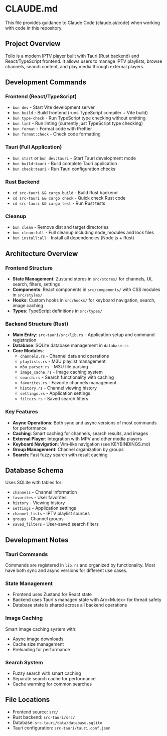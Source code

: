 # CLAUDE.md

This file provides guidance to Claude Code (claude.ai/code) when working with code in this repository.

## Project Overview

Tollo is a modern IPTV player built with Tauri (Rust backend) and React/TypeScript frontend. It allows users to manage IPTV playlists, browse channels, search content, and play media through external players.

## Development Commands

### Frontend (React/TypeScript)
- `bun dev` - Start Vite development server
- `bun build` - Build frontend (runs TypeScript compiler + Vite build)
- `bun type-check` - Run TypeScript type checking without emitting
- `bun lint` - Run linting (currently just TypeScript type checking)
- `bun format` - Format code with Prettier
- `bun format:check` - Check code formatting

### Tauri (Full Application)
- `bun start` or `bun dev:tauri` - Start Tauri development mode
- `bun build:tauri` - Build complete Tauri application
- `bun check:tauri` - Run Tauri configuration checks

### Rust Backend
- `cd src-tauri && cargo build` - Build Rust backend
- `cd src-tauri && cargo check` - Quick check Rust code
- `cd src-tauri && cargo test` - Run Rust tests

### Cleanup
- `bun clean` - Remove dist and target directories
- `bun clean:full` - Full cleanup including node_modules and lock files
- `bun install:all` - Install all dependencies (Node.js + Rust)

## Architecture Overview

### Frontend Structure
- **State Management**: Zustand stores in `src/stores/` for channels, UI, search, filters, settings
- **Components**: React components in `src/components/` with CSS modules in `src/styles/`
- **Hooks**: Custom hooks in `src/hooks/` for keyboard navigation, search, image caching
- **Types**: TypeScript definitions in `src/types/`

### Backend Structure (Rust)
- **Main Entry**: `src-tauri/src/lib.rs` - Application setup and command registration
- **Database**: SQLite database management in `database.rs`
- **Core Modules**:
  - `channels.rs` - Channel data and operations
  - `playlists.rs` - M3U playlist management
  - `m3u_parser.rs` - M3U file parsing
  - `image_cache.rs` - Image caching system
  - `search.rs` - Search functionality with caching
  - `favorites.rs` - Favorite channels management
  - `history.rs` - Channel viewing history
  - `settings.rs` - Application settings
  - `filters.rs` - Saved search filters

### Key Features
- **Async Operations**: Both sync and async versions of most commands for performance
- **Caching**: Smart caching for channels, search results, and images
- **External Player**: Integration with MPV and other media players
- **Keyboard Navigation**: Vim-like navigation (see KEYBINDINGS.md)
- **Group Management**: Channel organization by groups
- **Search**: Fast fuzzy search with result caching

## Database Schema
Uses SQLite with tables for:
- `channels` - Channel information
- `favorites` - User favorites
- `history` - Viewing history
- `settings` - Application settings
- `channel_lists` - IPTV playlist sources
- `groups` - Channel groups
- `saved_filters` - User-saved search filters

## Development Notes

### Tauri Commands
Commands are registered in `lib.rs` and organized by functionality. Most have both sync and async versions for different use cases.

### State Management
- Frontend uses Zustand for React state
- Backend uses Tauri's managed state with Arc<Mutex<T>> for thread safety
- Database state is shared across all backend operations

### Image Caching
Smart image caching system with:
- Async image downloads
- Cache size management
- Preloading for performance

### Search System
- Fuzzy search with smart caching
- Separate search cache for performance
- Cache warming for common searches

## File Locations
- Frontend source: `src/`
- Rust backend: `src-tauri/src/`
- Database: `src-tauri/data/database.sqlite`
- Tauri configuration: `src-tauri/tauri.conf.json`